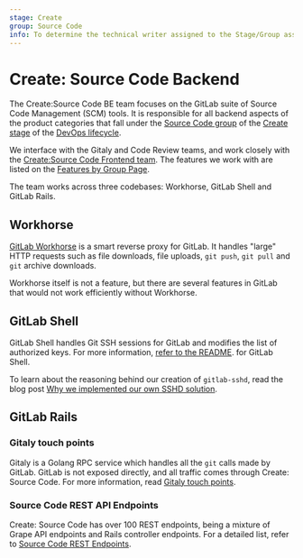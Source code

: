 ```yaml
---
stage: Create
group: Source Code
info: To determine the technical writer assigned to the Stage/Group associated with this page, see https://about.gitlab.com/handbook/product/ux/technical-writing/#assignments
---
```


# Create: Source Code Backend

The Create:Source Code BE team focuses on the GitLab suite of Source Code Management
(SCM) tools. It is responsible for all backend aspects of the product categories
that fall under the [Source Code group](https://about.gitlab.com/handbook/product/categories/#source-code-group)
of the [Create stage](https://about.gitlab.com/handbook/product/categories/#create-stage)
of the [DevOps lifecycle](https://about.gitlab.com/handbook/product/categories/#devops-stages).

We interface with the Gitaly and Code Review teams, and work closely with the
[Create:Source Code Frontend team](https://about.gitlab.com/handbook/engineering/development/dev/create/create-source-code-fe/). The features
we work with are listed on the
[Features by Group Page](https://about.gitlab.com/handbook/product/categories/features/#createsource-code-group).

The team works across three codebases: Workhorse, GitLab Shell and GitLab Rails.

## Workhorse

[GitLab Workhorse](../../workhorse/index.md) is a smart reverse proxy for GitLab. It handles "large" HTTP
requests such as file downloads, file uploads, `git push`, `git pull` and `git` archive downloads.

Workhorse itself is not a feature, but there are several features in GitLab
that would not work efficiently without Workhorse.

## GitLab Shell

GitLab Shell handles Git SSH sessions for GitLab and modifies the list of authorized keys.
For more information, [refer to the README](https://gitlab.com/gitlab-org/gitlab-shell/-/blob/main/README.md).
for GitLab Shell.

To learn about the reasoning behind our creation of `gitlab-sshd`, read the blog post
[Why we implemented our own SSHD solution](https://about.gitlab.com/blog/2022/08/17/why-we-have-implemented-our-own-sshd-solution-on-gitlab-sass/).

## GitLab Rails

### Gitaly touch points

Gitaly is a Golang RPC service which handles all the `git` calls made by GitLab.
GitLab is not exposed directly, and all traffic comes through Create: Source Code.
For more information, read [Gitaly touch points](gitaly_touch_points.md).

### Source Code REST API Endpoints

Create: Source Code has over 100 REST endpoints, being a mixture of Grape API endpoints and Rails controller endpoints.
For a detailed list, refer to [Source Code REST Endpoints](rest_endpoints.md).
